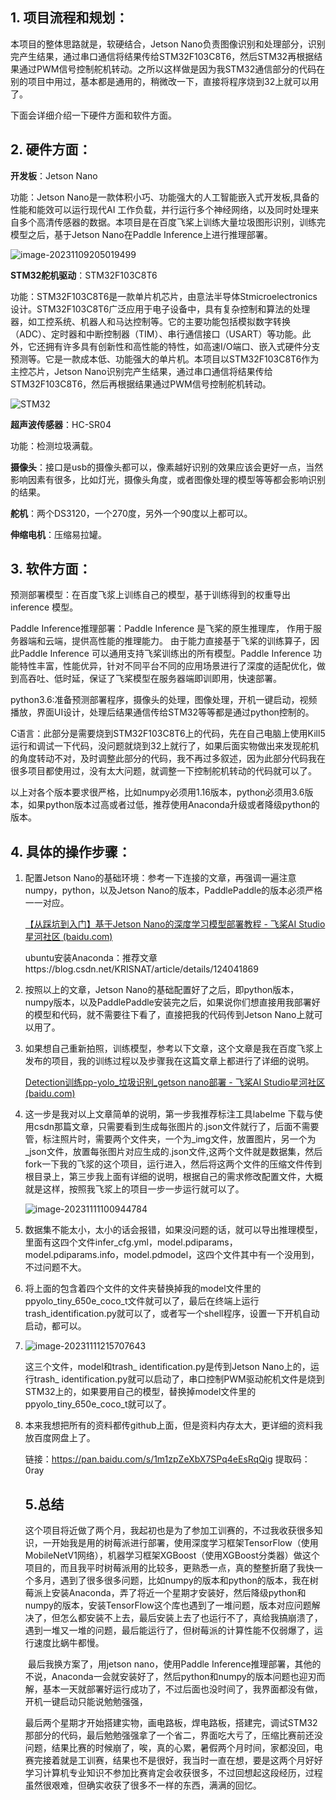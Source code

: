 ## 1. 项目流程和规划：

本项目的整体思路就是，软硬结合，Jetson Nano负责图像识别和处理部分，识别完产生结果，通过串口通信将结果传给STM32F103C8T6，然后STM32再根据结果通过PWM信号控制舵机转动。之所以这样做是因为我STM32通信部分的代码在别的项目中用过，基本都是通用的，稍微改一下，直接将程序烧到32上就可以用了。

下面会详细介绍一下硬件方面和软件方面。



## 2. 硬件方面：

**开发板**：Jetson Nano

功能：Jetson Nano是一款体积小巧、功能强大的人工智能嵌入式开发板,具备的性能和能效可以运行现代AI 工作负载，并行运行多个神经网络，以及同时处理来自多个高清传感器的数据。本项目是在百度飞桨上训练大量垃圾图形识别，训练完模型之后，基于Jetson Nano在Paddle Inference上进行推理部署。

![image-20231109205019499](C:\Users\DELL\AppData\Roaming\Typora\typora-user-images\image-20231109205019499.png)

**STM32舵机驱动**：STM32F103C8T6

功能：STM32F103C8T6是一款单片机芯片，由意法半导体Stmicroelectronics设计。STM32F103C8T6广泛应用于电子设备中，具有复杂控制和算法的处理器，如工控系统、机器人和马达控制等。它的主要功能包括模拟数字转换（ADC）、定时器和中断控制器（TIM）、串行通信接口（USART）等功能。此外，它还拥有许多具有创新性和高性能的特性，如高速I/O端口、嵌入式硬件分支预测等。它是一款成本低、功能强大的单片机。本项目以STM32F103C8T6作为主控芯片，Jetson Nano识别完产生结果，通过串口通信将结果传给STM32F103C8T6，然后再根据结果通过PWM信号控制舵机转动。

![STM32](D:\桌面\STM32.jpg)

**超声波传感器**：HC-SR04

功能：检测垃圾满载。

**摄像头**：接口是usb的摄像头都可以，像素越好识别的效果应该会更好一点，当然影响因素有很多，比如灯光，摄像头角度，或者图像处理的模型等等都会影响识别的结果。

**舵机**：两个DS3120，一个270度，另外一个90度以上都可以。

**伸缩电机**：压缩易拉罐。



## 3. 软件方面：

预测部署模型：在百度飞浆上训练自己的模型，基于训练得到的权重导出 inference 模型。

Paddle Inference推理部署：Paddle Inference 是飞桨的原生推理库， 作用于服务器端和云端，提供高性能的推理能力。 由于能力直接基于飞桨的训练算子，因此Paddle Inference 可以通用支持飞桨训练出的所有模型。Paddle Inference 功能特性丰富，性能优异，针对不同平台不同的应用场景进行了深度的适配优化，做到高吞吐、低时延，保证了飞桨模型在服务器端即训即用，快速部署。

python3.6:准备预测部署程序，摄像头的处理，图像处理，开机一键启动，视频播放，界面UI设计，处理后结果通信传给STM32等等都是通过python控制的。

C语言：此部分是需要烧到STM32F103C8T6上的代码，先在自己电脑上使用Kill5运行和调试一下代码，没问题就烧到32上就行了，如果后面实物做出来发现舵机的角度转动不对，及时调整此部分的代码，我不再过多叙述，因为此部分代码我在很多项目都使用过，没有太大问题，就调整一下控制舵机转动的代码就可以了。

以上对各个版本要求很严格，比如numpy必须用1.16版本，python必须用3.6版本，如果python版本过高或者过低，推荐使用Anaconda升级或者降级python的版本。



## 4. 具体的操作步骤：

1. 配置Jetson Nano的基础环境：参考一下连接的文章，再强调一遍注意numpy，python，以及Jetson Nano的版本，PaddlePaddle的版本必须严格一一对应。

   [【从踩坑到入门】基于Jetson Nano的深度学习模型部署教程 - 飞桨AI Studio星河社区 (baidu.com)](https://aistudio.baidu.com/projectdetail/3451173)

   

   ubuntu安装Anaconda：推荐文章https://blog.csdn.net/KRISNAT/article/details/124041869

2. 按照以上的文章，Jetson Nano的基础配置好了之后，即python版本，numpy版本，以及PaddlePaddle安装完之后，如果说你们想直接用我部署好的模型和代码，就不需要往下看了，直接把我的代码传到Jetson Nano上就可以用了。

3. 如果想自己重新拍照，训练模型，参考以下文章，这个文章是我在百度飞浆上发布的项目，我的训练过程以及步骤我在这篇文章上都进行了详细的说明。

   [Detection训练pp-yolo_垃圾识别_getson nano部署 - 飞桨AI Studio星河社区 (baidu.com)](https://aistudio.baidu.com/projectdetail/6686744?sUid=4562752&shared=1&ts=1697711405564)

4. 这一步是我对以上文章简单的说明，第一步我推荐标注工具labelme 下载与使用csdn那篇文章，只需要看到生成每张图片的.json文件就行了，后面不需要管，标注照片时，需要两个文件夹，一个为\_img文件，放置图片，另一个为\_json文件，放置每张图片对应生成的.json文件,这两个文件就是数据集，然后fork一下我的飞浆的这个项目，运行进入，然后将这两个文件的压缩文件传到根目录上，第三步我上面有详细的说明，根据自己的需求修改配置文件，大概就是这样，按照我飞浆上的项目一步一步运行就可以了。

   ![image-20231111100944784](D:\桌面\trash3.png)

5. 数据集不能太小，太小的话会报错，如果没问题的话，就可以导出推理模型，里面有这四个文件infer_cfg.yml，model.pdiparams，model.pdiparams.info，model.pdmodel，这四个文件其中有一个没用到，不过问题不大。

6. 将上面的包含着四个文件的文件夹替换掉我的model文件里的ppyolo_tiny_650e_coco_t文件就可以了，最后在终端上运行trash_identification.py就可以了，或者写一个shell程序，设置一下开机自动启动，都可以。

7. ![image-20231111215707643](C:\Users\DELL\AppData\Roaming\Typora\typora-user-images\image-20231111215707643.png)

   这三个文件，model和trash_ identification.py是传到Jetson Nano上的，运行trash_ identification.py就可以启动了，串口控制PWM驱动舵机文件是烧到STM32上的，如果要用自己的模型，替换掉model文件里的ppyolo_tiny_650e_coco_t就可以了。

8. 本来我想把所有的资料都传github上面，但是资料内存太大，更详细的资料我放百度网盘上了。

   链接：https://pan.baidu.com/s/1m1zpZeXbX7SPq4eEsRqQig 
   提取码：0ray

   

   ## 5.总结

   ​        这个项目将近做了两个月，我起初也是为了参加工训赛的，不过我收获很多知识，一开始我是用的树莓派进行部署，使用深度学习框架TensorFlow（使用MobileNetV1网络），机器学习框架XGBoost（使用XGBoost分类器）做这个项目的，而且我平时树莓派用的比较多，更熟悉一点，真的整整折磨了我快一个多月，遇到了很多很多问题，比如numpy的版本和python的版本，我在树莓派上安装Anaconda，弄了将近一个星期才安装好，然后降级python和numpy的版本，安装TensorFlow这个库也遇到了一堆问题，版本对应问题解决了，但怎么都安装不上去，最后安装上去了也运行不了，真给我搞崩溃了，遇到一堆又一堆的问题，最后能运行了，但树莓派的计算性能不仅弱爆了，运行速度比蜗牛都慢。

   ​       最后我换方案了，用jetson nano，使用Paddle Inference推理部署，其他的不说，Anaconda一会就安装好了，然后python和numpy的版本问题也迎刃而解，基本一天就部署好运行成功了，不过后面也没时间了，我界面都没有做，开机一键启动只能说勉勉强强，

   ​        最后两个星期才开始搭建实物，画电路板，焊电路板，搭建完，调试STM32那部分的代码，最后勉勉强强拿了一个省二，界面吃大亏了，压缩比赛前还没问题，结果比赛的时候崩了，唉，真的心累，暑假两个月时间，家都没回，电赛完接着就是工训赛，结果也不是很好，我当时一直在想，要是这两个月好好学习计算机专业知识不参加比赛肯定会收获很多，不过回想起这段经历，过程虽然很艰难，但确实收获了很多不一样的东西，满满的回忆。
